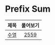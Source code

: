 # Prefix Sum
| 제목 | 풀어보기 |
| :-: | :-: |
| [수열](https://github.com/KayAhn0126/SwiftCT/tree/main/PrefixSum/Sequence) | [2559](https://www.acmicpc.net/problem/2559) |
